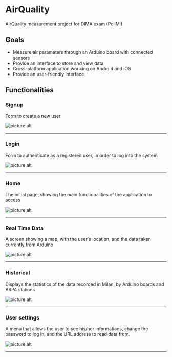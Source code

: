 # AirQuality
AirQuality measurement project for DIMA exam (PoliMi)

## Goals
* Measure air parameters through an Arduino board with connected sensors
* Provide an interface to store and view data
* Cross-platform application woriking on Android and iOS
* Provide an user-friendly interface

## Functionalities

### Signup
Form to create a new user

![picture alt](https://github.com/michelepilia/AirQuality/blob/master/AirQualityExpo/src/assets/images/screens/Signup.png)
- - - -

### Login
Form to authenticate as a registered user, in order to log into the system

![picture alt](https://github.com/michelepilia/AirQuality/blob/master/AirQualityExpo/src/assets/images/screens/Login.png)
- - - -

### Home
The initial page, showing the main functionalities of the application to access

![picture alt](https://github.com/michelepilia/AirQuality/blob/master/AirQualityExpo/src/assets/images/screens/Home.png)
- - - -

### Real Time Data 
A screen showing a map, with the user's location, and the data taken currently from Arduino

![picture alt](https://github.com/michelepilia/AirQuality/blob/master/AirQualityExpo/src/assets/images/screens/RealTime%20Data.png)
- - - -

### Historical
Displays the statistics of the data recorded in Milan, by Arduino boards and ARPA stations

![picture alt](https://github.com/michelepilia/AirQuality/blob/master/AirQualityExpo/src/assets/images/screens/Milano%20Pascal.png)
- - - -

### User settings
A menu that allows the user to see his/her informations, change the password to log in, and the URL address to read data from.

![picture alt](https://github.com/michelepilia/AirQuality/blob/master/AirQualityExpo/src/assets/images/screens/Settings.png)
- - - -
